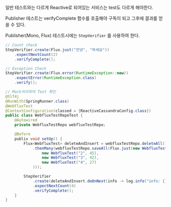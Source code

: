 일반 테스트와는 다르게 Reactive로 되어있는 서비스는 test도 다르게 해야한다.

Publisher 테스트는 verifyComplete 함수를 호출해야 구독이 되고 그후에 결과를 얻을 수 있다.

Publisher(Mono, Flux) 테스트시에는 `StepVerifier` 를 사용하여 한다.

```java
// Count check
StepVerifier.create(Flux.just("안녕", "하세요"))
	.expectNextCount(2)
	.verifyComplete();

// Exception Check
StepVerifier.create(Flux.error(RuntimeException::new))
	.expectError(RuntimeException.class)
	.verify();

// Mock처리하여 Test 확인
@Slf4j
@RunWith(SpringRunner.class)
@WebFluxTest
@ContextConfiguration(classed = {ReactiveCassandraConfig.class})
public class WebfluxTestRepoTest {
	@Autowired
	private WebfluxTestRepo webfluxTestRepo;

	@Before
	publiv void setUp() {
		Flux<WebfluxTest> deleteAndInsert = webfluxTestRepo.deleteAll()
			.thenMany(webfluxTestRepo.saveAll(Flux.just(new WebfluxTest("1", 50),
				new WebfluxTest("2", 45),
				new WebfluxTest("3", 42),
				new WebfluxTest("4", 27)
			)));

		StepVerifier
			.create(deleteAndInsert.doOnNext(info -> log.info("info: {}", info)))
			.expectNextCount(4)
			.verifyComplete();
	}
}

```